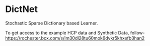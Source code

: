 # DictNet
Stochastic Sparse Dictionary based Learner.

To get access to the example HCP data and Synthetic Data, follow-
https://rochester.box.com/s/lm30dl28tu60mok6dykr5khxefb3han2
